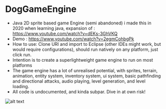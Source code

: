 # DogGameEngine
- Java 2D sprite based game Engine (semi abandoned) i made this in 2020 when learning java, expansion of : https://www.youtube.com/watch?v=dEKs-3GhVKQ
- Demo : https://www.youtube.com/watch?v=2egmCohbgPk
- How to use: Clone URI and import to Eclipse (other IDEs might work, but would require configurations), should run natively on any platform, just click run.
- Intention is to create a superlightweight game engine to run on most platforms
- The game engine has a lot of unrealised potential, with sprites, terrain, animation, entity system, inventory system, ui system, basic pathfinding and directional attacks, audio playing, level generation, and level loading.
- All code is undocumented, and kinda subpar. Dive in at own risk!

![alt text](https://github.com/h593267/DogGameEngine/blob/master/Screenshot%202022-04-27%20at%2013.38.21.png?raw=true)
